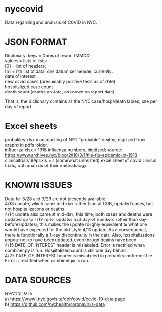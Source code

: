 # nyccovid
Data regarding and analysis of COVID in NYC.

# JSON FORMAT
Dictionary:  	keys = Dates of report (MMDD)<br>
		values = lists of lists:<br>
			[0] = list of headers; <br>
			[n] = nth list of data, one datum per header, currently:<br>
				date of interest,<br>
				new covid cases (presumably positive tests as of date)<br>
				hospitalized case count <br>
				death count (deaths on date, as known on report date)<br>

That is, the dictionary contains all the NYC case/hosp/death tables, one per day of report.

# Excel sheets
probables.xlsx = accounting of NYC "probable" deaths; digitized from graphs in pdfs folder.<br>
influenza.xlsx = 1918 influenza numbers, digitized; source: https://www.archives.nyc/blog/2018/3/1/the-flu-epidemic-of-1918 <br>
clinicaltrials18Apr.xls = a (somewhat unrelated) excel sheet of covid clinical trials, with analysis of their methodology<br>


# KNOWN ISSUES
Data for 3/28 and 3/29 are not presently available. <br>
4/13 update, which came mid-day rather than at COB, updated cases, but not hospitalizations or deaths.<br>
4/14 update also came at mid-day; this time, both cases and deaths were updated up to 4/13 (prior updates had day-of numbers rather than day-before updates); this makes the update roughly equivalent to what one would have expected for the old-style 4/13 update. As a consequence, there is functionally a 1-day discontinuity in the data. Also, hospitalizations appear not to have been updated, even though deaths have been.<br>
4/15 DATE_OF_INTEREST header is mislabeled. Error is rectified when combiner.py is run. Hospitalized count is still one day behind.<br>
4/27 DATE_OF_INTEREST header is mislabeled in probable/confirmed file. Error is rectified when combiner.py is run.

# DATA SOURCES
NYCDOHMH: <br>
	a) https://www1.nyc.gov/site/doh/covid/covid-19-data.page<br>
	b) https://github.com/nychealth/coronavirus-data<br>